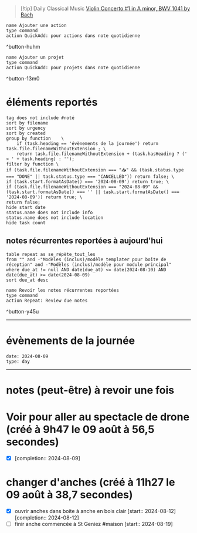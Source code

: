 



> [!tip] Daily Classical Music
> [Violin Concerto #1 in A minor, BWV 1041 by Bach](https://www.youtube.com/watch?v=J7TFSsqnpHY)

```button
name Ajouter une action
type command
action QuickAdd: pour actions dans note quotidienne
```
^button-huhm
```button
name Ajouter un projet
type command
action QuickAdd: pour projets dans note quotidienne
```
^button-13m0
# éléments reportés
```tasks
tag does not include #noté 
sort by filename 
sort by urgency 
sort by created 
group by function    \
	if (task.heading == 'évènements de la journée') return task.file.filenameWithoutExtension ; \
    return task.file.filenameWithoutExtension + (task.hasHeading ? (' > ' + task.heading) : '');
filter by function \
if (task.file.filenameWithoutExtension === "📥" && (task.status.type === "DONE" || task.status.type === "CANCELLED")) return false; \
if (task.start.formatAsDate() === '2024-08-09') return true; \
if (task.file.filenameWithoutExtension === "2024-08-09" && (task.start.formatAsDate() === '' || task.start.formatAsDate() === '2024-08-09')) return true; \
return false;
hide start date
status.name does not include info
status.name does not include location
hide task count
```

## notes récurrentes reportées à aujourd'hui
```dataview
table repeat as se_répète_tout_les
from "" and -"Modèles (inclus)/modèle templater pour boîte de réception" and -"Modèles (inclus)/modèle pour module principal"
where due_at != null AND date(due_at) <= date(2024-08-10) AND date(due_at) >= date(2024-08-09)
sort due_at desc
```

```button
name Revoir les notes récurrentes reportées
type command
action Repeat: Review due notes
```
^button-y45u
___
# évènements de la journée
```gEvent
date: 2024-08-09
type: day
```
___

# notes (peut-être) à revoir une fois

# Voir pour aller au spectacle de drone (créé à 9h47 le 09 août à 56,5 secondes) 
- [X]   [completion:: 2024-08-09]


# changer d'anches (créé à 11h27 le 09 août à 38,7 secondes)
- [X] ouvrir anches dans boite à anche en bois clair  [start:: 2024-08-12]  [completion:: 2024-08-12]
- [ ] finir anche commencée à St Geniez #maison  [start:: 2024-08-19]
